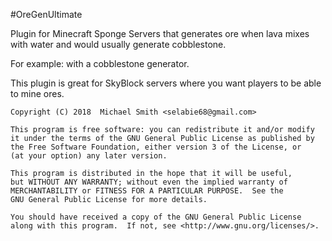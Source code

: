 #OreGenUltimate

Plugin for Minecraft Sponge Servers that generates ore when lava mixes with water and would usually generate cobblestone.

For example: with a cobblestone generator.

This plugin is great for SkyBlock servers where you want players to be able to mine ores.


    Copyright (C) 2018  Michael Smith <selabie68@gmail.com>
    
    This program is free software: you can redistribute it and/or modify
    it under the terms of the GNU General Public License as published by
    the Free Software Foundation, either version 3 of the License, or
    (at your option) any later version.
    
    This program is distributed in the hope that it will be useful,
    but WITHOUT ANY WARRANTY; without even the implied warranty of
    MERCHANTABILITY or FITNESS FOR A PARTICULAR PURPOSE.  See the
    GNU General Public License for more details.
    
    You should have received a copy of the GNU General Public License
    along with this program.  If not, see <http://www.gnu.org/licenses/>.